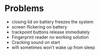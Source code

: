 # Problems
- closing lid on battery freezes the system
- screen flickering on battery
- trackpoint buttons release immediately
- Fingerprint reader no working solution
- Cracking sound on start
- wifi sometimes won't wake up from sleep
